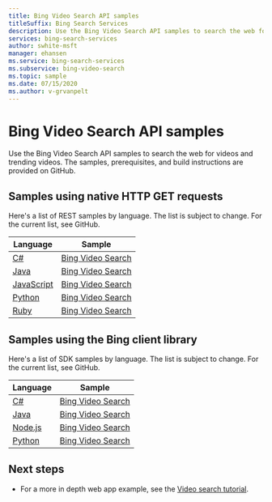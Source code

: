 ```yaml
---
title: Bing Video Search API samples
titleSuffix: Bing Search Services
description: Use the Bing Video Search API samples to search the web for videos and trending videos.
services: bing-search-services
author: swhite-msft
manager: ehansen
ms.service: bing-search-services
ms.subservice: bing-video-search
ms.topic: sample
ms.date: 07/15/2020
ms.author: v-grvanpelt
---
```


# Bing Video Search API samples

Use the Bing Video Search API samples to search the web for videos and trending videos. The samples, prerequisites, and build instructions are provided on GitHub. 

## Samples using native HTTP GET requests

Here's a list of REST samples by language. The list is subject to change. For the current list, see GitHub.

|Language|Sample
|-|-
|[C#](https://github.com/microsoft/bing-search-dotnet-samples/tree/main/rest)|[Bing Video Search](https://github.com/microsoft/bing-search-dotnet-samples/blob/main/rest/BingVideoSearchV7.cs)
|[Java](https://github.com/microsoft/bing-search-java-samples/tree/main/rest)|[Bing Video Search](https://github.com/microsoft/bing-search-java-samples/blob/main/rest/BingVideoSearchV7.java)
|[JavaScript](https://github.com/microsoft/bing-search-nodejs-samples/tree/main/rest)|[Bing Video Search](https://github.com/microsoft/bing-search-nodejs-samples/blob/main/rest/BingVideoSearchV7.js)
|[Python](https://github.com/microsoft/bing-search-python-samples/tree/main/rest)|[Bing Video Search](https://github.com/microsoft/bing-search-python-samples/blob/main/rest/BingVideoSearchV7.py)
|[Ruby](https://github.com/microsoft/bing-search-ruby-samples/tree/main/rest)|[Bing Video Search](https://github.com/microsoft/bing-search-ruby-samples/blob/main/rest/BingVideoSearchV7.rb)


## Samples using the Bing client library

Here's a list of SDK samples by language. The list is subject to change. For the current list, see GitHub.

|Language|Sample
|-|-
|[C#](https://github.com/microsoft/bing-search-sdk-for-net/tree/main/samples/BingSearchSamples/BingVideoSearch)|[Bing Video Search](https://github.com/microsoft/bing-search-dotnet-samples/blob/main/rest/BingWebSearchV7.cs)
|[Java](https://github.com/microsoft/bing-search-sdk-for-java/tree/main/samples/sdk/VideoSearchSample)|[Bing Video Search](https://github.com/microsoft/bing-search-java-samples/blob/main/rest/BingWebSearchV7.java)
|[Node.js](https://github.com/Azure-Samples/cognitive-services-node-sdk-samples)|[Bing Video Search](https://github.com/microsoft/bing-search-nodejs-samples/blob/main/rest/BingWebSearchV7.js)
|[Python](https://github.com/microsoft/bing-search-sdk-for-python/blob/main/samples/sdk/video_search_samples.py)|[Bing Video Search](https://github.com/microsoft/bing-search-python-samples/blob/main/rest/BingWebSearchV7.py)


## Next steps

- For a more in depth web app example, see the [Video search tutorial](tutorial/bing-video-search-single-page-app.md).